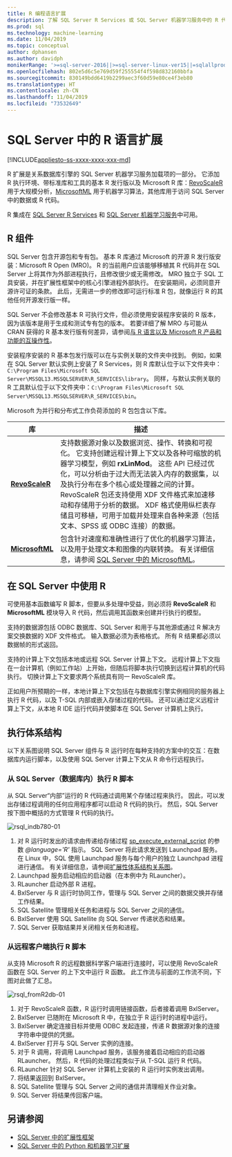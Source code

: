 ```yaml
---
title: R 编程语言扩展
description: 了解 SQL Server R Services 或 SQL Server 机器学习服务中的 R 代码执行和内置 R 库。
ms.prod: sql
ms.technology: machine-learning
ms.date: 11/04/2019
ms.topic: conceptual
author: dphansen
ms.author: davidph
monikerRange: '>=sql-server-2016||>=sql-server-linux-ver15||=sqlallproducts-allversions'
ms.openlocfilehash: 802e5d6c5e769d59f255554f4f598d832160bbfa
ms.sourcegitcommit: 830149bdd6419b2299aec3f60d59e80ce4f3eb80
ms.translationtype: HT
ms.contentlocale: zh-CN
ms.lasthandoff: 11/04/2019
ms.locfileid: "73532649"
---
```

# <a name="r-language-extension-in-sql-server"></a>SQL Server 中的 R 语言扩展
[!INCLUDE[appliesto-ss-xxxx-xxxx-xxx-md](../../includes/appliesto-ss-xxxx-xxxx-xxx-md.md)]

R 扩展是关系数据库引擎的 SQL Server 机器学习服务加载项的一部分。 它添加 R 执行环境、带标准库和工具的基本 R 发行版以及 Microsoft R 库：[RevoScaleR](../r/ref-r-revoscaler.md) 用于大规模分析，[MicrosoftML](../r/ref-r-microsoftml.md) 用于机器学习算法，其他库用于访问 SQL Server 中的数据或 R 代码。

R 集成在 [SQL Server R Services](../r/sql-server-r-services.md) 和 [SQL Server 机器学习服务](../what-is-sql-server-machine-learning.md)中可用。

## <a name="r-components"></a>R 组件

SQL Server 包含开源包和专有包。 基本 R 库通过 Microsoft 的开源 R 发行版安装：Microsoft R Open (MRO)。 R 的当前用户应该能够移植其 R 代码并在 SQL Server 上将其作为外部进程执行，且修改很少或无需修改。 MRO 独立于 SQL 工具安装，并在扩展性框架中的核心引擎进程外部执行。 在安装期间，必须同意开源许可证的条款。 此后，无需进一步的修改即可运行标准 R 包，就像运行 R 的其他任何开源发行版一样。 

SQL Server 不会修改基本 R 可执行文件，但必须使用安装程序安装的 R 版本，因为该版本是用于生成和测试专有包的版本。 若要详细了解 MRO 与可能从 CRAN 获得的 R 基本发行版有何差异，请参阅[与 R 语言以及 Microsoft R 产品和功能的互操作性](https://docs.microsoft.com/r-server/what-is-r-server-interoperability)。

安装程序安装的 R 基本包发行版可以在与实例关联的文件夹中找到。 例如，如果在 SQL Server 默认实例上安装了 R Services，则 R 库默认位于以下文件夹中：`C:\Program Files\Microsoft SQL Server\MSSQL13.MSSQLSERVER\R_SERVICES\library`。 同样，与默认实例关联的 R 工具默认位于以下文件夹中：`C:\Program Files\Microsoft SQL Server\MSSQL13.MSSQLSERVER\R_SERVICES\bin`。

Microsoft 为并行和分布式工作负荷添加的 R 包包含以下库。

| 库 | 描述 |
|---------|-------------|
| [**RevoScaleR**](https://docs.microsoft.com/machine-learning-server/r-reference/revoscaler/revoscaler) | 支持数据源对象以及数据浏览、操作、转换和可视化。 它支持创建远程计算上下文以及各种可缩放的机器学习模型，例如 **rxLinMod**。 这些 API 已经过优化，可以分析由于过大而无法装入内存的数据集，以及执行分布在多个核心或处理器之间的计算。 RevoScaleR 包还支持使用 XDF 文件格式来加速移动和存储用于分析的数据。 XDF 格式使用纵栏表存储且可移植，可用于加载并处理来自各种来源（包括文本、SPSS 或 ODBC 连接）的数据。 |
| [**MicrosoftML**](https://docs.microsoft.com/r-server/r/concept-what-is-the-microsoftml-package) | 包含针对速度和准确性进行了优化的机器学习算法，以及用于处理文本和图像的内联转换。 有关详细信息，请参阅 [SQL Server 中的 MicrosoftML](../r/ref-r-microsoftml.md)。 | 

## <a name="using-r-in-sql-server"></a>在 SQL Server 中使用 R

可使用基本函数编写 R 脚本，但要从多处理中受益，则必须将 **RevoScaleR** 和 **MicrosoftML** 模块导入 R 代码，然后调用其函数来创建并行执行的模型。 
 
支持的数据源包括 ODBC 数据库、SQL Server 和用于与其他源或通过 R 解决方案交换数据的 XDF 文件格式。 输入数据必须为表格格式。 所有 R 结果都必须以数据帧的形式返回。

支持的计算上下文包括本地或远程 SQL Server 计算上下文。 远程计算上下文指在一台计算机（例如工作站）上开始，但随后将脚本执行切换到远程计算机的代码执行。 切换计算上下文要求两个系统具有同一 RevoScaleR 库。

正如用户所预期的一样，本地计算上下文包括在与数据库引擎实例相同的服务器上执行 R 代码，以及 T-SQL 内部或嵌入存储过程的代码。 还可以通过定义远程计算上下文，从本地 R IDE 运行代码并使脚本在 SQL Server 计算机上执行。

## <a name="execution-architecture"></a>执行体系结构

以下关系图说明 SQL Server 组件与 R 运行时在每种支持的方案中的交互：在数据库内运行脚本，以及使用 SQL Server 计算上下文从 R 命令行远程执行。

### <a name="r-scripts-executed-from-sql-server-in-database"></a>从 SQL Server（数据库内）执行 R 脚本

从 SQL Server“内部”运行的 R 代码通过调用某个存储过程来执行。 因此，可以发出存储过程调用的任何应用程序都可以启动 R 代码的执行。  然后，SQL Server 按下图中概括的方式管理 R 代码的执行。

![rsql_indb780-01](../r/media/script_in-db-r.png)

1. 对 R 运行时发出的请求由传递给存储过程 [sp_execute_external_script](../../relational-databases/system-stored-procedures/sp-execute-external-script-transact-sql.md) 的参数 _@language='R'_ 指示。 SQL Server 将此请求发送到 Launchpad 服务。
在 Linux 中，SQL 使用 Launchpad  服务与每个用户的独立 Launchpad 进程进行通信。 有关详细信息，请参阅[扩展性体系结构关系图](extensibility-framework.md#architecture-diagram)。
2. Launchpad 服务启动相应的启动器（在本例中为 RLauncher）。
3. RLauncher 启动外部 R 进程。
4. BxlServer 与 R 运行时协同工作，管理与 SQL Server 之间的数据交换并存储工作结果。
5. SQL Satellite 管理相关任务和进程与 SQL Server 之间的通信。
6. BxlServer 使用 SQL Satellite 向 SQL Server 传递状态和结果。
7. SQL Server 获取结果并关闭相关任务和进程。

### <a name="r-scripts-executed-from-a-remote-client"></a>从远程客户端执行 R 脚本

从支持 Microsoft R 的远程数据科学客户端进行连接时，可以使用 RevoScaleR 函数在 SQL Server 的上下文中运行 R 函数。 此工作流与前面的工作流不同，下图对此做了汇总。

![rsql_fromR2db-01](../r/media/remote-sqlcc-from-r2.png)

1. 对于 RevoScaleR 函数，R 运行时调用链接函数，后者接着调用 BxlServer。
2. BxlServer 已随附在 Microsoft R 中，在独立于 R 运行时的进程中运行。
3. BxlServer 确定连接目标并使用 ODBC 发起连接，传递 R 数据源对象的连接字符串中提供的凭据。
4. BxlServer 打开与 SQL Server 实例的连接。
5. 对于 R 调用，将调用 Launchpad 服务，该服务接着启动相应的启动器 RLauncher。 然后，R 代码的处理过程类似于从 T-SQL 运行 R 代码。
6. RLauncher 针对 SQL Server 计算机上安装的 R 运行时实例发出调用。
7. 将结果返回到 BxlServer。
8. SQL Satellite 管理与 SQL Server 之间的通信并清理相关作业对象。
9. SQL Server 将结果传回客户端。

## <a name="see-also"></a>另请参阅

+ [SQL Server 中的扩展性框架](extensibility-framework.md)
+ [SQL Server 中的 Python 和机器学习扩展](extension-python.md)